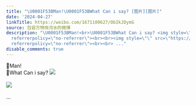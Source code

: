 ```yaml
---
title: "\U0001F53BMan!\U0001F53BWhat Can i say? [图片][图片]"
date: '2024-04-27'
linkTitle: https://weibo.com/1671109627/ObIkJDymG
source: 包容万物恒河水的微博
description: "\U0001F53BMan!<br>\U0001F53BWhat Can i say? <img style=\"\" src=\"https://tvax3.sinaimg.cn/large/639b1bfbly1hp5tr9u3mkj211w0qrk80.jpg\"
  referrerpolicy=\"no-referrer\"><br><br><img style=\"\" src=\"https://tvax4.sinaimg.cn/large/639b1bfbly1hp5trh79bvj21150qe1ev.jpg\"
  referrerpolicy=\"no-referrer\"><br><br> ..."
disable_comments: true
---
```

🔻Man!<br>🔻What Can i say? <img style="" src="https://tvax3.sinaimg.cn/large/639b1bfbly1hp5tr9u3mkj211w0qrk80.jpg" referrerpolicy="no-referrer"><br><br><img style="" src="https://tvax4.sinaimg.cn/large/639b1bfbly1hp5trh79bvj21150qe1ev.jpg" referrerpolicy="no-referrer"><br><br> ...